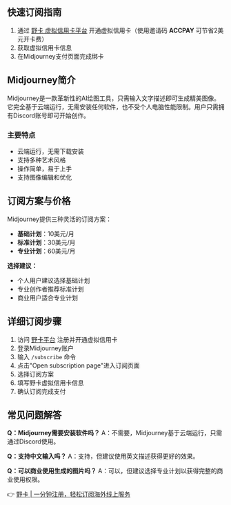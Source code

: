 ## 快速订阅指南

1. 通过 [野卡 虚拟信用卡平台](https://bit.ly/bewildcard) 开通虚拟信用卡（使用邀请码 **ACCPAY** 可节省2美元开卡费）
2. 获取虚拟信用卡信息
3. 在Midjourney支付页面完成绑卡

## Midjourney简介

Midjourney是一款革新性的AI绘图工具，只需输入文字描述即可生成精美图像。它完全基于云端运行，无需安装任何软件，也不受个人电脑性能限制。用户只需拥有Discord账号即可开始创作。

### 主要特点

- 云端运行，无需下载安装
- 支持多种艺术风格
- 操作简单，易于上手
- 支持图像编辑和优化

## 订阅方案与价格

Midjourney提供三种灵活的订阅方案：

- **基础计划**：10美元/月
- **标准计划**：30美元/月
- **专业计划**：60美元/月

**选择建议：**
- 个人用户建议选择基础计划
- 专业创作者推荐标准计划
- 商业用户适合专业计划

## 详细订阅步骤

1. 访问 [野卡平台](https://bit.ly/bewildcard) 注册并开通虚拟信用卡
2. 登录Midjourney账户
3. 输入 `/subscribe` 命令
4. 点击"Open subscription page"进入订阅页面
5. 选择订阅方案
6. 填写野卡虚拟信用卡信息
7. 确认订阅完成支付

## 常见问题解答

**Q：Midjourney需要安装软件吗？**
A：不需要，Midjourney基于云端运行，只需通过Discord使用。

**Q：支持中文输入吗？**
A：支持，但建议使用英文描述获得更好的效果。

**Q：可以商业使用生成的图片吗？**
A：可以，但建议选择专业计划以获得完整的商业使用权限。

👉 [野卡 | 一分钟注册，轻松订阅海外线上服务](https://bit.ly/bewildcard)